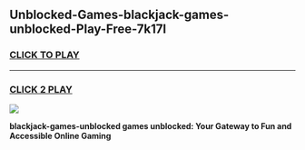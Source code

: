 
## Unblocked-Games-blackjack-games-unblocked-Play-Free-7k17l
<h3>
<a href="https://premium76.site?title=blackjack-games-unblocked&ref=23A">CLICK TO PLAY</a></h3>
<hr>

<h3>
<a href="https://premium76.site?title=blackjack-games-unblocked&ref=23A">CLICK 2 PLAY</a>
  
</h3>

<a href="https://premium76.site?title=blackjack-games-unblocked&ref=23A"><img src="https://clearcache.store/games.png"></a>


**blackjack-games-unblocked games unblocked: Your Gateway to Fun and Accessible Online Gaming**
